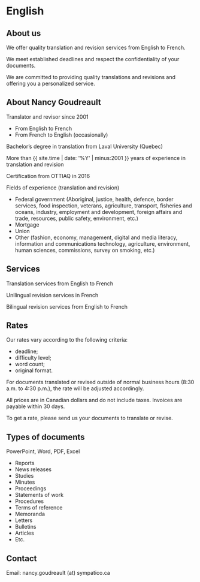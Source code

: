 # English

## About us
We offer quality translation and revision services from English to French.

We meet established deadlines and respect the confidentiality of your documents.

We are committed to providing quality translations and revisions and offering you a personalized service.

## About Nancy Goudreault
Translator and revisor since 2001
* From English to French
* From French to English (occasionally)

Bachelor’s degree in translation from Laval University (Quebec)

More than {{ site.time | date: '%Y' | minus:2001 }} years of experience in translation and revision

Certification from OTTIAQ in 2016

Fields of experience (translation and revision)
* Federal government (Aboriginal, justice, health, defence, border services, food inspection, veterans, agriculture, transport, fisheries and oceans, industry, employment and development, foreign affairs and trade, resources, public safety, environment, etc.)
* Mortgage
* Union
* Other (fashion, economy, management, digital and media literacy, information and communications technology, agriculture, environment, human sciences, commissions, survey on smoking, etc.)

## Services
Translation services from English to French

Unilingual revision services in French

Bilingual revision services from English to French


## Rates

Our rates vary according to the following criteria:
* deadline;
* difficulty level;
* word count;
* original format.

For documents translated or revised outside of normal business hours (8:30 a.m. to 4:30 p.m.), the rate will be adjusted accordingly.

All prices are in Canadian dollars and do not include taxes. Invoices are payable within 30 days.

To get a rate, please send us your documents to translate or revise.


## Types of documents 
PowerPoint, Word, PDF, Excel
* Reports
* News releases
* Studies
* Minutes
* Proceedings
* Statements of work
* Procedures
* Terms of reference
* Memoranda
* Letters
* Bulletins
* Articles
* Etc.

## Contact

Email: nancy.goudreault (at) sympatico.ca
